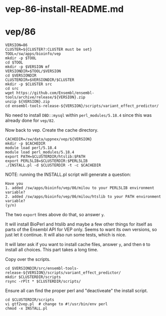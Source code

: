 # vep-86-install-README.md

vep/86
======

    VERSION=86
    CLUSTER=${CLUSTER?:CLUSTER must be set}
    TOOL=/sw/apps/bioinfo/vep
    mkdir -p $TOOL
    cd $TOOL
    mkdir -p $VERSION mf
    VERSIONDIR=$TOOL/$VERSION
    cd $VERSIONDIR
    CLUSTERDIR=$VERSIONDIR/$CLUSTER
    mkdir -p $CLUSTER src
    cd src
    wget https://github.com/Ensembl/ensembl-tools/archive/release/${VERSION}.zip
    unzip ${VERSION}.zip 
    cd ensembl-tools-release-${VERSION}/scripts/variant_effect_predictor/

No need to install `DBD::mysql` within `perl_modules/5.18.4` since this was
already done for `vep/82`.

Now back to vep.  Create the cache directory.

    CACHEDIR=/sw/data/uppnex/vep/${VERSION}
    mkdir -p $CACHEDIR
    module load perl/5.18.4
    module load perl_modules/5.18.4
    export PATH=$CLUSTERDIR/htslib:$PATH
    export PERL5LIB=$CLUSTERDIR:$PERL5LIB
    ./INSTALL.pl -d $CLUSTERDIR -t -c $CACHEDIR

NOTE: running the INSTALL.pl script will generate a question:

    Have you
    1. added /sw/apps/bioinfo/vep/86/milou to your PERL5LIB environment variable?
    2. added /sw/apps/bioinfo/vep/86/milou/htslib to your PATH environment variable?
    (y/n)

The two `export` lines above do that, so answer `y`.

It will install BioPerl and htslib and maybe a few other things for itself as
parts of the Ensembl API for VEP only.  Seems to want its own versions, so just
let it continue.  It will also run some tests, which is nice.

It will later ask if you want to install cache files, answer `y`, and then `0`
to install all choices.  This part takes a long time.

Copy over the scripts.

    cd $VERSIONDIR/src/ensembl-tools-release-${VERSION}/scripts/variant_effect_predictor/
    mkdir $CLUSTERDIR/scripts
    rsync -rPlt * $CLUSTERDIR/scripts/

Ensure all can find the proper perl and "deactiveate" the install script.

    cd $CLUSTERDIR/scripts
    vi gtf2vep.pl  # change to #!/usr/bin/env perl
    chmod -x INSTALL.pl

